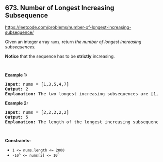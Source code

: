 ## 673. Number of Longest Increasing Subsequence

<https://leetcode.com/problems/number-of-longest-increasing-subsequence/>

<div class="px-5 pt-4"><div class="flex"></div><div class="_1l1MA" data-track-load="description_content"><p>Given an integer array&nbsp;<code>nums</code>, return <em>the number of longest increasing subsequences.</em></p>

<p><strong>Notice</strong> that the sequence has to be <strong>strictly</strong> increasing.</p>

<p>&nbsp;</p>
<p><strong class="example">Example 1:</strong></p>

<pre><strong>Input:</strong> nums = [1,3,5,4,7]
<strong>Output:</strong> 2
<strong>Explanation:</strong> The two longest increasing subsequences are [1, 3, 4, 7] and [1, 3, 5, 7].
</pre>

<p><strong class="example">Example 2:</strong></p>

<pre><strong>Input:</strong> nums = [2,2,2,2,2]
<strong>Output:</strong> 5
<strong>Explanation:</strong> The length of the longest increasing subsequence is 1, and there are 5 increasing subsequences of length 1, so output 5.
</pre>

<p>&nbsp;</p>
<p><strong>Constraints:</strong></p>

<ul>
 <li><code>1 &lt;= nums.length &lt;= 2000</code></li>
 <li><code>-10<sup>6</sup> &lt;= nums[i] &lt;= 10<sup>6</sup></code></li>
</ul>
</div></div>
